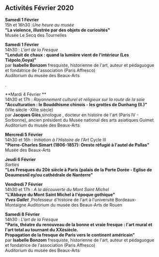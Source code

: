 


## Activités Février 2020  




**Samedi 1 Février**  
15h et 16h30 :_Une heure au musée_  
**"La violence, illustrée par des objets de curiosités"**  
Musée Le Secq des Tournelles



  



**Samedi 1 Février**  
14h30 : _L'art de la Fresque_  
**"Lenduit de chaux : quand la lumière vient de l'intérieur (Les Tiépolo,Goya)"**  
par **Isabelle Bonzom** fresquiste, historienne de l'art, auteur et pédaguogue et fondatrice de l'association (Paris Affresco)  
Auditorium du musée des Beaux-Arts




.




**Mardi 4 Février **  
14h30 et 17h : _Rayonnement culturel et religieux sur la route de la soie_  
**"Acculturation : le Bouddhisme chinois - les grottes de Dunhang (II.)"** (VIIe siècle -XIIIe siècle)  
par **Jacques Giès**,sinologue , docteur en histoire de l'art (Paris IV - Sorbonne), ancien président du Musée national des arts asiatiques Guimet   
Auditorium du musée des Beaux-Arts

**Mercredi 5 Février**  
14h30 et 16h : _Initiation à l'Histoire de l'Art_ Cycle III  
**"Pierre-Charles Simart (1806-1857): Oreste réfugié à l'autel de Pallas"**  
Musée des Beaux-Arts    


**Jeudi 6 Février**  
_Sorties_  
**"Les Fresques du 20è siècle à Paris (palais de la Porte Dorée - Eglise de Deaumesnil ey/ou cathédrale de Nanterre"**

**Vendredi 7 Février**  
14h30 et 17h : _A la découverte du Mont Saint Michel_  
**"L'Abbaye du Mont Saint Michel à l'époque gothique"**  
**_Yves Gallet_** ,Professeur d'histoire de l'art à l'université Bordeaux-Montaigne 
Auditorium du musée des Beaux-Arts de Rouen  



**Samedi 8 Février**  
14h30 : _L'art de la Fresque_  
**"Paris, théatre du renouveau de la bonne et vraie fresque : l'art mural et l'art total au tournant du XXèsiècle.  
Propagation de la fresque de Paris vers le continent américain"**  
par **Isabelle Bonzom** fresquiste, historienne de l'art, auteur et pédaguogue et fondatrice de l'association (Paris Affresco)  
Auditorium du musée des Beaux-Arts











 



 
 
 


